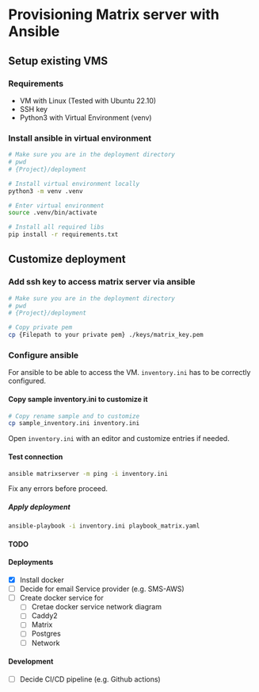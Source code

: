 # Provisioning Matrix server with Ansible

## Setup existing VMS

### Requirements

- VM with Linux (Tested with Ubuntu 22.10)
- SSH key
- Python3 with Virtual Environment (venv)

### Install ansible in virtual environment

```sh
# Make sure you are in the deployment directory
# pwd
# {Project}/deployment

# Install virtual environment locally
python3 -m venv .venv

# Enter virtual environment
source .venv/bin/activate

# Install all required libs
pip install -r requirements.txt
```

## Customize deployment

### Add ssh key to access matrix server via ansible

```sh
# Make sure you are in the deployment directory
# pwd
# {Project}/deployment

# Copy private pem
cp {Filepath to your private pem} ./keys/matrix_key.pem
```

### Configure ansible

For ansible to be able to access the VM. `inventory.ini` has to be correctly configured.

#### Copy sample inventory.ini to customize it

```sh
# Copy rename sample and to customize
cp sample_inventory.ini inventory.ini
```

Open `inventory.ini` with an editor and customize entries if needed.

#### Test connection

```sh
ansible matrixserver -m ping -i inventory.ini
```

Fix any errors before proceed.

##### Apply deployment

```sh
ansible-playbook -i inventory.ini playbook_matrix.yaml
```

#### TODO

#### Deployments

- [X] Install docker
- [ ] Decide for email Service provider (e.g. SMS-AWS)
- [ ] Create docker service for
  - [ ] Cretae docker service network diagram
  - [ ] Caddy2
  - [ ] Matrix
  - [ ] Postgres
  - [ ] Network

#### Development

- [ ] Decide CI/CD pipeline (e.g. Github actions)

